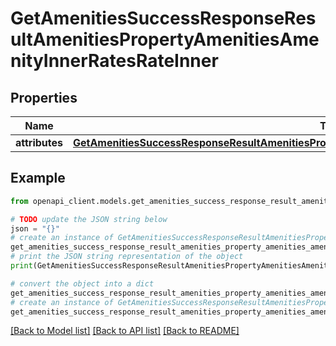 # GetAmenitiesSuccessResponseResultAmenitiesPropertyAmenitiesAmenityInnerRatesRateInner


## Properties

Name | Type | Description | Notes
------------ | ------------- | ------------- | -------------
**attributes** | [**GetAmenitiesSuccessResponseResultAmenitiesPropertyAmenitiesAmenityInnerRatesRateInnerAttributes**](GetAmenitiesSuccessResponseResultAmenitiesPropertyAmenitiesAmenityInnerRatesRateInnerAttributes.md) |  | 

## Example

```python
from openapi_client.models.get_amenities_success_response_result_amenities_property_amenities_amenity_inner_rates_rate_inner import GetAmenitiesSuccessResponseResultAmenitiesPropertyAmenitiesAmenityInnerRatesRateInner

# TODO update the JSON string below
json = "{}"
# create an instance of GetAmenitiesSuccessResponseResultAmenitiesPropertyAmenitiesAmenityInnerRatesRateInner from a JSON string
get_amenities_success_response_result_amenities_property_amenities_amenity_inner_rates_rate_inner_instance = GetAmenitiesSuccessResponseResultAmenitiesPropertyAmenitiesAmenityInnerRatesRateInner.from_json(json)
# print the JSON string representation of the object
print(GetAmenitiesSuccessResponseResultAmenitiesPropertyAmenitiesAmenityInnerRatesRateInner.to_json())

# convert the object into a dict
get_amenities_success_response_result_amenities_property_amenities_amenity_inner_rates_rate_inner_dict = get_amenities_success_response_result_amenities_property_amenities_amenity_inner_rates_rate_inner_instance.to_dict()
# create an instance of GetAmenitiesSuccessResponseResultAmenitiesPropertyAmenitiesAmenityInnerRatesRateInner from a dict
get_amenities_success_response_result_amenities_property_amenities_amenity_inner_rates_rate_inner_from_dict = GetAmenitiesSuccessResponseResultAmenitiesPropertyAmenitiesAmenityInnerRatesRateInner.from_dict(get_amenities_success_response_result_amenities_property_amenities_amenity_inner_rates_rate_inner_dict)
```
[[Back to Model list]](../README.md#documentation-for-models) [[Back to API list]](../README.md#documentation-for-api-endpoints) [[Back to README]](../README.md)


